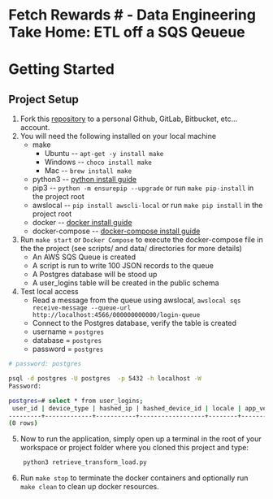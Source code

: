 # Fetch Rewards # - Data Engineering Take Home: ETL off a SQS Qeueue

# Getting Started

## Project Setup
1. Fork this [repository]( https://github.com/OmarMiah/Data_Engineering_Take_Home_Fetch) to a personal Github, GitLab, Bitbucket, etc... account.
2. You will need the following installed on your local machine
    * make
        * Ubuntu -- `apt-get -y install make`
        * Windows -- `choco install make`
        * Mac -- `brew install make`
    * python3 -- [python install guide](https://www.python.org/downloads/)
    * pip3 -- `python -m ensurepip --upgrade` or run `make pip-install` in the project root
    * awslocal -- `pip install awscli-local`  or run `make pip install` in the project root
    * docker -- [docker install guide](https://docs.docker.com/get-docker/)
    * docker-compose -- [docker-compose install guide]()
3. Run `make start` or `Docker Compose` to execute the docker-compose file in the the project (see scripts/ and data/ directories for more details)
    * An AWS SQS Queue is created
    * A script is run to write 100 JSON records to the queue
    * A Postgres database will be stood up
    * A user_logins table will be created in the public schema
4. Test local access
    * Read a message from the queue using awslocal, `awslocal sqs receive-message --queue-url http://localhost:4566/000000000000/login-queue`
    * Connect to the Postgres database, verify the table is created
    * username = `postgres`
    * database = `postgres`
    * password = `postgres`

```bash
# password: postgres

psql -d postgres -U postgres  -p 5432 -h localhost -W
Password: 

postgres=# select * from user_logins;
 user_id | device_type | hashed_ip | hashed_device_id | locale | app_version | create_date 
---------+-------------+-----------+------------------+--------+-------------+-------------
(0 rows)
```
5. Now to run the application, simply open up a terminal in the root of your workspace or project folder where you cloned this project and type: 

```bash
    python3 retrieve_transform_load.py 
```

6. Run `make stop` to terminate the docker containers and optionally run `make clean` to clean up docker resources.
